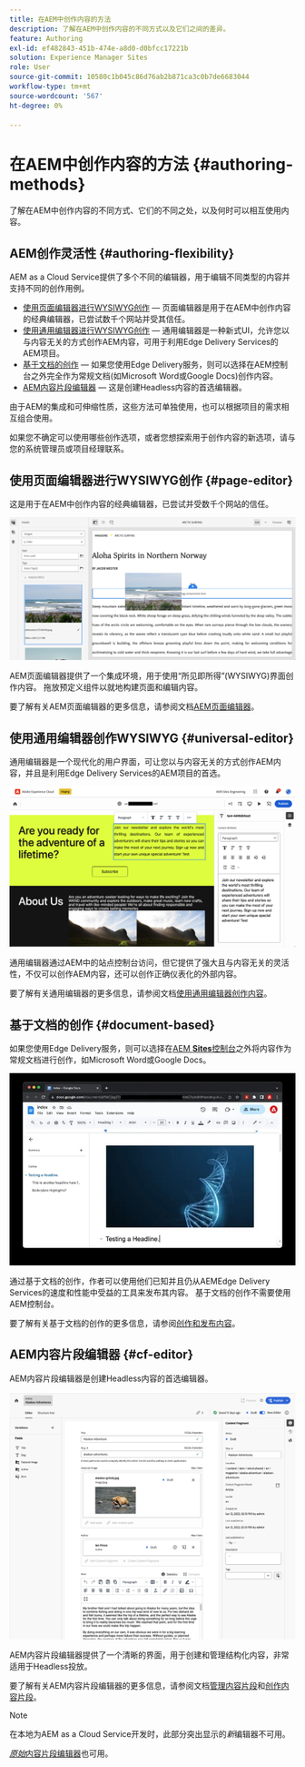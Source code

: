 ```yaml
---
title: 在AEM中创作内容的方法
description: 了解在AEM中创作内容的不同方式以及它们之间的差异。
feature: Authoring
exl-id: ef482843-451b-474e-a8d0-d0bfcc17221b
solution: Experience Manager Sites
role: User
source-git-commit: 10580c1b045c86d76ab2b871ca3c0b7de6683044
workflow-type: tm+mt
source-wordcount: '567'
ht-degree: 0%

---
```


# 在AEM中创作内容的方法 {#authoring-methods}

了解在AEM中创作内容的不同方式、它们的不同之处，以及何时可以相互使用内容。

## AEM创作灵活性 {#authoring-flexibility}

AEM as a Cloud Service提供了多个不同的编辑器，用于编辑不同类型的内容并支持不同的创作用例。

* [使用页面编辑器进行WYSIWYG创作](#page-editor) — 页面编辑器是用于在AEM中创作内容的经典编辑器，已尝试数千个网站并受其信任。
* [使用通用编辑器进行WYSIWYG创作](#universal-editor) — 通用编辑器是一种新式UI，允许您以与内容无关的方式创作AEM内容，可用于利用Edge Delivery Services的AEM项目。
* [基于文档的创作](#document-based) — 如果您使用Edge Delivery服务，则可以选择在AEM控制台之外完全作为常规文档(如Microsoft Word或Google Docs)创作内容。
* [AEM内容片段编辑器](#cf-editor) — 这是创建Headless内容的首选编辑器。

由于AEM的集成和可伸缩性质，这些方法可单独使用，也可以根据项目的需求相互组合使用。

如果您不确定可以使用哪些创作选项，或者您想探索用于创作内容的新选项，请与您的系统管理员或项目经理联系。

## 使用页面编辑器进行WYSIWYG创作 {#page-editor}

这是用于在AEM中创作内容的经典编辑器，已尝试并受数千个网站的信任。

![AEM页面编辑器](assets/authoring-methods-page-editor.png)

AEM页面编辑器提供了一个集成环境，用于使用“所见即所得”(WYSIWYG)界面创作内容。 拖放预定义组件以就地构建页面和编辑内容。

要了解有关AEM页面编辑器的更多信息，请参阅文档[AEM页面编辑器](/help/sites-cloud/authoring/page-editor/introduction.md)。

## 使用通用编辑器创作WYSIWYG {#universal-editor}

通用编辑器是一个现代化的用户界面，可让您以与内容无关的方式创作AEM内容，并且是利用Edge Delivery Services的AEM项目的首选。

![Universal Editor](assets/authoring-methods-ue.png)

通用编辑器通过AEM中的站点控制台访问，但它提供了强大且与内容无关的灵活性，不仅可以创作AEM内容，还可以创作正确仪表化的外部内容。

要了解有关通用编辑器的更多信息，请参阅文档[使用通用编辑器创作内容](/help/sites-cloud/authoring/universal-editor/authoring.md)。

## 基于文档的创作  {#document-based}

如果您使用Edge Delivery服务，则可以选择在[AEM **Sites**&#x200B;控制台](/help/sites-cloud/authoring/sites-console/introduction.md)之外将内容作为常规文档进行创作，如Microsoft Word或Google Docs。

![正在编辑基于文档的内容](assets/authoring-methods-document.jpg)

通过基于文档的创作，作者可以使用他们已知并且仍从AEMEdge Delivery Services的速度和性能中受益的工具来发布其内容。 基于文档的创作不需要使用AEM控制台。

要了解有关基于文档的创作的更多信息，请参阅[创作和发布内容](/help/edge/docs/authoring.md)。

## AEM内容片段编辑器 {#cf-editor}

AEM内容片段编辑器是创建Headless内容的首选编辑器。

![AEM内容片段编辑器](assets/authoring-methods-cf-editor.png)

AEM内容片段编辑器提供了一个清晰的界面，用于创建和管理结构化内容，非常适用于Headless投放。

要了解有关AEM内容片段编辑器的更多信息，请参阅文档[管理内容片段](/help/sites-cloud/administering/content-fragments/managing.md)和[创作内容片段](/help/sites-cloud/administering/content-fragments/managing.md)。

>[!NOTE]
>
>在本地为AEM as a Cloud Service开发时，此部分突出显示的&#x200B;*新*&#x200B;编辑器不可用。
>
>[*原始*&#x200B;内容片段编辑器](/help/assets/content-fragments/content-fragments-variations.md)也可用。
